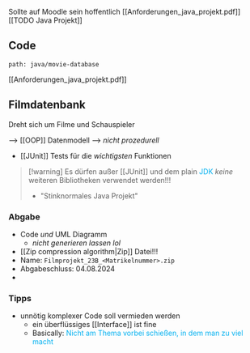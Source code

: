 Sollte auf Moodle sein hoffentlich
[[Anforderungen_java_projekt.pdf]]
[[TODO Java Projekt]]



## Code
```expander
path: java/movie-database
```
[[Anforderungen_java_projekt.pdf]]


## Filmdatenbank
Dreht sich um Filme und Schauspieler

--> [[OOP]] Datenmodell --> _nicht prozedurell_
- [[JUnit]] Tests für die _wichtigsten_ Funktionen

> [!warning] Es dürfen außer [[JUnit]] und dem plain <span style="color:rgb(0, 176, 240)">JDK</span> _keine_ weiteren Bibliotheken verwendet werden!!!
> - "Stinknormales Java Projekt"

### Abgabe
- Code _und_ UML Diagramm
	- _nicht generieren lassen lol_ 
- [[Zip compression algorithm|Zip]] Datei!!!
- Name: `Filmprojekt_23B_<Matrikelnummer>.zip`
- Abgabeschluss: 04.08.2024
- 

### Tipps
- unnötig komplexer Code soll vermieden werden
	- ein überflüssiges [[Interface]] ist fine
	- Basically: <span style="color:rgb(0, 176, 240)">Nicht am Thema vorbei schießen, in dem man zu viel macht</span> 